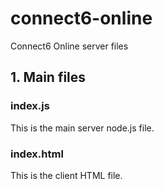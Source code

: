 # connect6-online
Connect6 Online server files

## 1. Main files
### index.js
This is the main server node.js file.
### index.html
This is the client HTML file.
